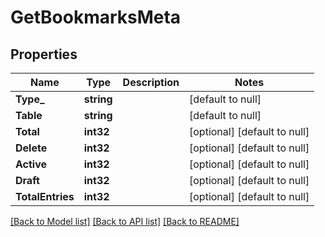 # GetBookmarksMeta

## Properties
Name | Type | Description | Notes
------------ | ------------- | ------------- | -------------
**Type_** | **string** |  | [default to null]
**Table** | **string** |  | [default to null]
**Total** | **int32** |  | [optional] [default to null]
**Delete** | **int32** |  | [optional] [default to null]
**Active** | **int32** |  | [optional] [default to null]
**Draft** | **int32** |  | [optional] [default to null]
**TotalEntries** | **int32** |  | [optional] [default to null]

[[Back to Model list]](../README.md#documentation-for-models) [[Back to API list]](../README.md#documentation-for-api-endpoints) [[Back to README]](../README.md)



